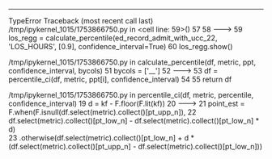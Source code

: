 ---------------------------------------------------------------------------
TypeError                                 Traceback (most recent call last)
/tmp/ipykernel_1015/1753866750.py in <cell line: 59>()
     57 
     58 
---> 59 los_regg = calculate_percentile(ed_record_admit_with_ucc_22, 'LOS_HOURS', [0.9], confidence_interval=True)
     60 los_regg.show()

/tmp/ipykernel_1015/1753866750.py in calculate_percentile(df, metric, ppt, confidence_interval, bycols)
     51             bycols = ['__']
     52 
---> 53         df = percentile_ci(df, metric, ppt[i], confidence_interval)
     54 
     55     return df

/tmp/ipykernel_1015/1753866750.py in percentile_ci(df, metric, percentile, confidence_interval)
     19         d = kf - F.floor(F.lit(kf))
     20 
---> 21         point_est = F.when(F.isnull(df.select(metric).collect()[pt_upp_n]), 
     22                            df.select(metric).collect()[pt_low_n] - df.select(metric).collect()[pt_low_n] * d)\
     23                       .otherwise(df.select(metric).collect()[pt_low_n] + d * (df.select(metric).collect()[pt_upp_n] - df.select(metric).collect()[pt_low_n]))
